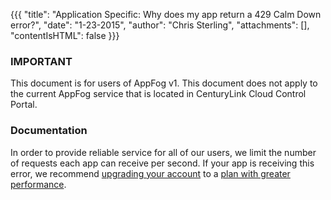 {{{
  "title": "Application Specific: Why does my app return a 429 Calm Down error?",
  "date": "1-23-2015",
  "author": "Chris Sterling",
  "attachments": [],
  "contentIsHTML": false
}}}

### IMPORTANT

This document is for users of AppFog v1. This document does not apply to the current AppFog service that is located in CenturyLink Cloud Control Portal.

### Documentation

<p>In order to provide reliable service for all of our users, we limit the number of requests each app can receive per second. If your app is receiving this error, we recommend <a href="https://console.appfog.com/#plans">upgrading your account</a> to a <a href="https://www.appfog.com/pricing/">plan with greater performance</a>.</p>
